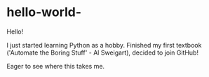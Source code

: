 # hello-world-

Hello! 

I just started learning Python as a hobby. Finished my first textbook ('Automate the Boring Stuff' - Al Sweigart), decided to join GitHub!

Eager to see where this takes me. 
